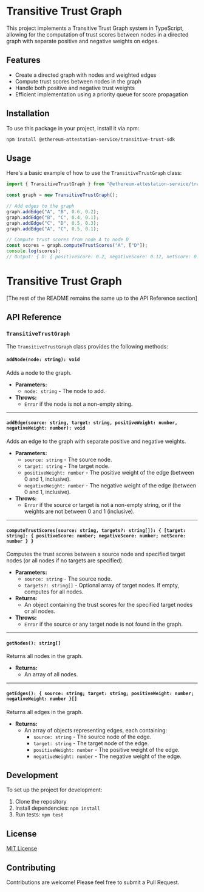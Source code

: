 # Transitive Trust Graph

This project implements a Transitive Trust Graph system in TypeScript, allowing for the computation of trust scores between nodes in a directed graph with separate positive and negative weights on edges.

## Features

- Create a directed graph with nodes and weighted edges
- Compute trust scores between nodes in the graph
- Handle both positive and negative trust weights
- Efficient implementation using a priority queue for score propagation

## Installation

To use this package in your project, install it via npm:

```bash
npm install @ethereum-attestation-service/transitive-trust-sdk
```

## Usage

Here's a basic example of how to use the `TransitiveTrustGraph` class:

```typescript
import { TransitiveTrustGraph } from "@ethereum-attestation-service/transitive-trust-sdk";

const graph = new TransitiveTrustGraph();

// Add edges to the graph
graph.addEdge("A", "B", 0.6, 0.2);
graph.addEdge("B", "C", 0.4, 0.1);
graph.addEdge("C", "D", 0.5, 0.3);
graph.addEdge("A", "C", 0.5, 0.1);

// Compute trust scores from node A to node D
const scores = graph.computeTrustScores("A", ["D"]);
console.log(scores);
// Output: { D: { positiveScore: 0.2, negativeScore: 0.12, netScore: 0.08 } }
```

# Transitive Trust Graph

[The rest of the README remains the same up to the API Reference section]

## API Reference

### `TransitiveTrustGraph`

The `TransitiveTrustGraph` class provides the following methods:

#### `addNode(node: string): void`

Adds a node to the graph.

- **Parameters:**
  - `node: string` - The node to add.
- **Throws:**
  - `Error` if the node is not a non-empty string.

---

#### `addEdge(source: string, target: string, positiveWeight: number, negativeWeight: number): void`

Adds an edge to the graph with separate positive and negative weights.

- **Parameters:**
  - `source: string` - The source node.
  - `target: string` - The target node.
  - `positiveWeight: number` - The positive weight of the edge (between 0 and 1, inclusive).
  - `negativeWeight: number` - The negative weight of the edge (between 0 and 1, inclusive).
- **Throws:**
  - `Error` if the source or target is not a non-empty string, or if the weights are not between 0 and 1 (inclusive).

---

#### `computeTrustScores(source: string, targets?: string[]): { [target: string]: { positiveScore: number; negativeScore: number; netScore: number } }`

Computes the trust scores between a source node and specified target nodes (or all nodes if no targets are specified).

- **Parameters:**
  - `source: string` - The source node.
  - `targets?: string[]` - Optional array of target nodes. If empty, computes for all nodes.
- **Returns:**
  - An object containing the trust scores for the specified target nodes or all nodes.
- **Throws:**
  - `Error` if the source or any target node is not found in the graph.

---

#### `getNodes(): string[]`

Returns all nodes in the graph.

- **Returns:**
  - An array of all nodes.

---

#### `getEdges(): { source: string; target: string; positiveWeight: number; negativeWeight: number }[]`

Returns all edges in the graph.

- **Returns:**
  - An array of objects representing edges, each containing:
    - `source: string` - The source node of the edge.
    - `target: string` - The target node of the edge.
    - `positiveWeight: number` - The positive weight of the edge.
    - `negativeWeight: number` - The negative weight of the edge.

## Development

To set up the project for development:

1. Clone the repository
2. Install dependencies: `npm install`
3. Run tests: `npm test`

## License

[MIT License](LICENSE)

## Contributing

Contributions are welcome! Please feel free to submit a Pull Request.
